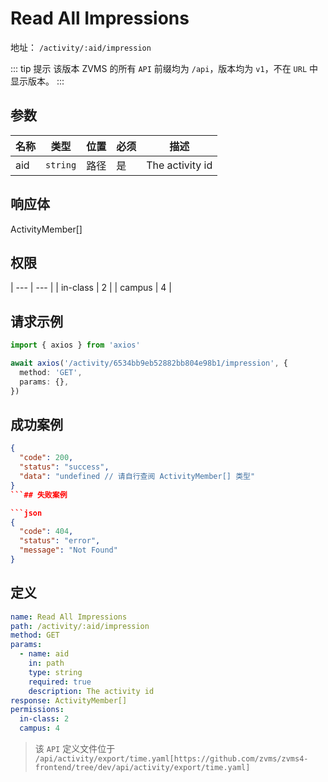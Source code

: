 # Read All Impressions<Badge type="info" text="GET" />

地址： `/activity/:aid/impression`

::: tip 提示
该版本 ZVMS 的所有 `API` 前缀均为 `/api`，版本均为 `v1`，不在 `URL` 中显示版本。
:::

## 参数

| 名称 | 类型     | 位置 | 必须 | 描述            |
| ---- | -------- | ---- | ---- | --------------- |
| aid  | `string` | 路径 | 是   | The activity id |

## 响应体

ActivityMember[]

## 权限

| --- | --- |
| in-class | 2 |
| campus | 4 |

## 请求示例

```typescript
import { axios } from 'axios'

await axios('/activity/6534bb9eb52882bb804e98b1/impression', {
  method: 'GET',
  params: {},
})
```

## 成功案例

````json
{
  "code": 200,
  "status": "success",
  "data": "undefined // 请自行查阅 ActivityMember[] 类型"
}
```## 失败案例

```json
{
  "code": 404,
  "status": "error",
  "message": "Not Found"
}
````

## 定义

```yaml
name: Read All Impressions
path: /activity/:aid/impression
method: GET
params:
  - name: aid
    in: path
    type: string
    required: true
    description: The activity id
response: ActivityMember[]
permissions:
  in-class: 2
  campus: 4
```

> 该 `API` 定义文件位于 `/api/activity/export/time.yaml[https://github.com/zvms/zvms4-frontend/tree/dev/api/activity/export/time.yaml]`
